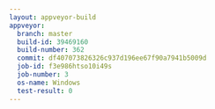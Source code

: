 ```yaml
---
layout: appveyor-build
appveyor:
  branch: master
  build-id: 39469160
  build-number: 362
  commit: df407073826326c937d196ee67f90a7941b5009d
  job-id: f3e986htso10i49s
  job-number: 3
  os-name: Windows
  test-result: 0
---
```

